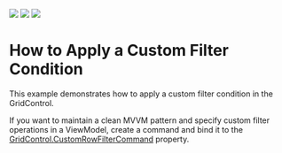 <!-- default badges list -->
![](https://img.shields.io/endpoint?url=https://codecentral.devexpress.com/api/v1/VersionRange/128651196/21.1.2%2B)
[![](https://img.shields.io/badge/Open_in_DevExpress_Support_Center-FF7200?style=flat-square&logo=DevExpress&logoColor=white)](https://supportcenter.devexpress.com/ticket/details/E1167)
[![](https://img.shields.io/badge/📖_How_to_use_DevExpress_Examples-e9f6fc?style=flat-square)](https://docs.devexpress.com/GeneralInformation/403183)
<!-- default badges end -->
# How to Apply a Custom Filter Condition


This example demonstrates how to apply a custom filter condition in the GridControl.

If you want to maintain a clean MVVM pattern and specify custom filter operations in a ViewModel, create a command and bind it to the [GridControl.CustomRowFilterCommand](https://docs.devexpress.com/WPF/DevExpress.Xpf.Grid.GridControl.CustomRowFilterCommand) property.
